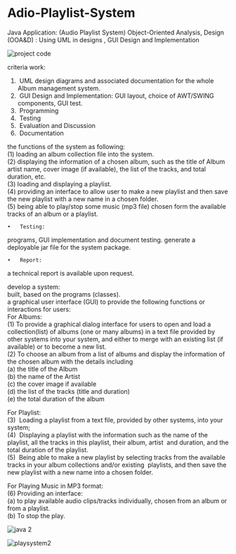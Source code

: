 # Adio-Playlist-System



Java Application:
(Audio Playlist System) 
Object-Oriented Analysis, Design (OOA&D) : 
Using UML in designs , GUI Design and Implementation 



![project code](https://user-images.githubusercontent.com/45584320/235327071-d9182754-3c01-41ca-8c78-736f047a14dd.png)


criteria work:  
1)  UML design diagrams and associated documentation for the whole Album management system.  
2)  GUI Design and Implementation:
GUI layout, choice of AWT/SWING components, GUI test.
3)  Programming
4)  Testing
5)  Evaluation and Discussion
6)  Documentation

 the functions of the system as following: <br> 
(1) loading an album collection file into the system. <br>
(2) displaying the information of a chosen album, such as the title of Album artist name, cover image (if available), the list of the tracks, and total duration, etc. <br> 
(3) loading and displaying a playlist. <br>
(4) providing an interface to allow user to make a new playlist and then save the new playlist with a new name in a chosen folder. <br>
(5) being able to play/stop some music (mp3 file) chosen form the available tracks of an album or a playlist. 

	•	Testing: 
 programs, GUI implementation and document testing. 
 generate a deployable jar file for the system package. 

	•	Report:
 a technical report is available upon request.


develop a system:  <br>
built, based on the programs (classes). <br>
 a graphical user interface (GUI) to provide the following functions or interactions for users:  <br>
For Albums:  <br>
(1) To provide a graphical dialog interface for users to open and load a collection(list) of albums (one or many albums) in a text file provided by other systems into your system, and either to merge with an existing list (if available) or to become a new list. <br>
(2) To choose an album from a list of albums and display the information of the chosen album with the details including  <br>
(a) the title of the Album  <br>
(b) the name of the Artist  <br>
(c) the cover image if available  <br>
(d) the list of the tracks (title and duration)   <br>
(e) the total duration of the album  <br>

For Playlist:  <br>
(3)  Loading a playlist from a text file, provided by other systems, into your system;    <br>
(4)  Displaying a playlist with the information such as the name of the playlist, all the tracks in this playlist, their album, artist  and duration, and the total duration of the playlist.    <br>
(5)  Being able to make a new playlist by selecting tracks from the available tracks in your album collections and/or existing  playlists, and then save the new playlist with a new name into a chosen folder.  <br>

For Playing Music in MP3 format:   <br>
(6) Providing an interface:  <br>
   (a) to play available audio clips/tracks individually, chosen from an album or from a playlist.  <br>
   (b) To stop the play.  <br>


![java 2](https://user-images.githubusercontent.com/45584320/235327108-89add1a1-6a19-484a-a096-2a9b915d0812.png)






![playsystem2](https://user-images.githubusercontent.com/45584320/235327254-abeef078-6af5-4ce1-b466-e191d47c6611.png)
